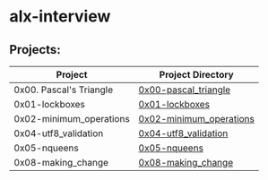 # alx-interview
## Projects:
| Project | Project Directory |
|---------|-------------------|
| 0x00. Pascal's Triangle | [0x00-pascal_triangle](https://github.com/deelykos/alx-interview/tree/master/0x00-pascal_triangle) |
| 0x01-lockboxes | [0x01-lockboxes](https://github.com/deelykos/alx-interview/tree/master/0x01-lockboxes) |
| 0x02-minimum_operations | [0x02-minimum_operations](https://github.com/deelykos/alx-interview/tree/master/0x02-minimum_operations)
| 0x04-utf8_validation | [0x04-utf8_validation](https://github.com/deelykos/alx-interview/tree/master/0x04-utf8_validation)
| 0x05-nqueens | [0x05-nqueens](https://github.com/deelykos/alx-interview/tree/master/0x05-nqueens)
| 0x08-making_change | [0x08-making_change](https://github.com/deelykos/alx-interview/tree/master/0x08-making_change)
